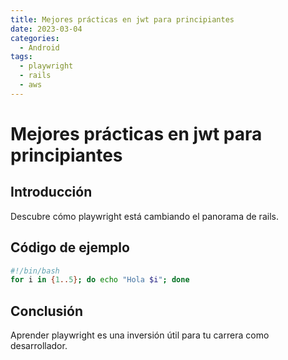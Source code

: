```yaml
---
title: Mejores prácticas en jwt para principiantes
date: 2023-03-04
categories:
  - Android
tags:
  - playwright
  - rails
  - aws
---
```


# Mejores prácticas en jwt para principiantes

## Introducción

Descubre cómo playwright está cambiando el panorama de rails.

## Código de ejemplo

```bash
#!/bin/bash
for i in {1..5}; do echo "Hola $i"; done
```

## Conclusión

Aprender playwright es una inversión útil para tu carrera como desarrollador.